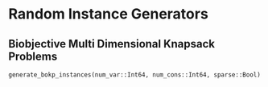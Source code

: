 # Random Instance Generators #

## Biobjective Multi Dimensional Knapsack Problems ##

```@docs
generate_bokp_instances(num_var::Int64, num_cons::Int64, sparse::Bool)
```
